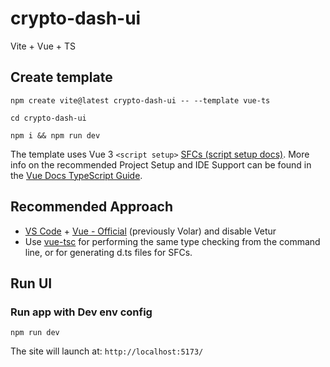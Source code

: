 # crypto-dash-ui
Vite + Vue + TS

## Create template
``npm create vite@latest crypto-dash-ui -- --template vue-ts``

``cd crypto-dash-ui``

``npm i && npm run dev``

The template uses Vue 3 `<script setup>` [SFCs (script setup docs)](https://v3.vuejs.org/api/sfc-script-setup.html#sfc-script-setup). More info on the recommended Project Setup and IDE Support can be found in the [Vue Docs TypeScript Guide](https://vuejs.org/guide/typescript/overview.html#project-setup).

## Recommended Approach
- [VS Code](https://code.visualstudio.com/) + [Vue - Official](https://marketplace.visualstudio.com/items?itemName=Vue.volar) (previously Volar) and disable Vetur
- Use [vue-tsc](https://github.com/vuejs/language-tools/tree/master/packages/tsc) for performing the same type checking from the command line, or for generating d.ts files for SFCs.

## Run UI

### Run app with Dev env config
``npm run dev``

The site will launch at: ``http://localhost:5173/``